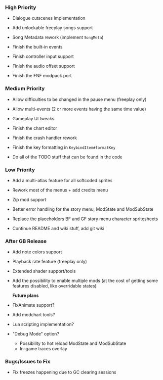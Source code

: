 ### High Priority
- Dialogue cutscenes implementation
- Add unlockable freeplay songs support

- Song Metadata rework (implement `SongMeta`)
- Finish the built-in events
- Finish controller input support
- Finish the audio offset support
- Finish the FNF modpack port

### Medium Priority
- Allow difficulties to be changed in the pause menu (freeplay only)
- Allow multi-events (2 or more events having the same time value)
- Gameplay UI tweaks

- Finish the chart editor
- Finish the crash handler rework
- Finish the key formatting in `KeybindItem#formatKey`

- Do all of the TODO stuff that can be found in the code

### Low Priority
- Add a multi-atlas feature for all softcoded sprites
- Rework most of the menus + add credits menu
- Zip mod support

- Better error handling for the story menu, ModState and ModSubState
- Replace the placeholders BF and GF story menu character spritesheets
- Continue README and wiki stuff, add git wiki

### After GB Release
- Add note colors support
- Playback rate feature (freeplay only)
- Extended shader support/tools
- Add the possibility to enable multiple mods (at the cost of getting some features disabled, like overridable states)

  **Future plans**
- FlxAnimate support?
- Add modchart tools?
- Lua scripting implementation?

- "Debug Mode" option?
  * Possibility to hot reload ModState and ModSubState
  * In-game traces overlay

### Bugs/Issues to Fix
- Fix freezes happening due to GC clearing sessions